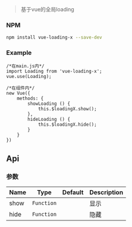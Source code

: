 > 基于vue的全局loading

### NPM

``` bash
npm install vue-loading-x --save-dev
```
### Example

```
/*在main.js内*/
import Loading from 'vue-loading-x';
vue.use(Loading);

/*在组件内*/
new Vue({
    methods: {
        showLoading () {
            this.$loadingX.show();
        },
        hideLoading () {
            this.$loadingX.hide();
        }
    }
})

```
## Api
### 参数
| Name                 | Type      | Default      | Description                                                        |
|----------------------|-----------|--------------|--------------------------------------------------------------------|
| show                  | `Function`  |       | 显示         |
| hide                  | `Function`  |       | 隐藏         |


